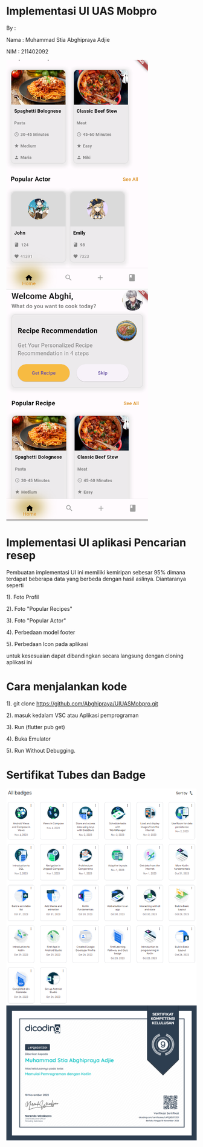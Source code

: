# Implementasi UI UAS Mobpro

By : 

Nama : Muhammad Stia Abghipraya Adjie

NIM : 211402092

![A POS application](src/main/donefix.png)
![A POS application](src/main/donefix2.png)

# Implementasi UI aplikasi Pencarian resep

Pembuatan implementasi UI ini memiliki kemiripan sebesar 95% dimana terdapat beberapa data yang berbeda dengan hasil aslinya. Diantaranya seperti

1). Foto Profil

2). Foto "Popular Recipes"

3). Foto "Popular Actor" 

4). Perbedaan model footer

5). Perbedaan Icon pada aplikasi

untuk kesesuaian dapat dibandingkan secara langsung dengan cloning aplikasi ini

# Cara menjalankan kode

1). git clone <https://github.com/Abghipraya/UIUASMobpro.git>

2). masuk kedalam VSC atau Aplikasi pemprograman

3). Run (flutter pub get)

4). Buka Emulator

5). Run Without Debugging.

# Sertifikat Tubes dan Badge
![A POS application](src/main/badge.png)
![A POS application](src/main/tubes.png)
